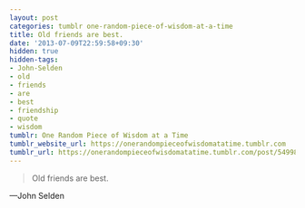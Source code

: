 ```yaml
---
layout: post
categories: tumblr one-random-piece-of-wisdom-at-a-time
title: Old friends are best.
date: '2013-07-09T22:59:58+09:30'
hidden: true
hidden-tags:
- John-Selden
- old
- friends
- are
- best
- friendship
- quote
- wisdom
tumblr: One Random Piece of Wisdom at a Time
tumblr_website_url: https://onerandompieceofwisdomatatime.tumblr.com
tumblr_url: https://onerandompieceofwisdomatatime.tumblr.com/post/54998241797/old-friends-are-best
---
```

> Old friends are best.

—John Selden
